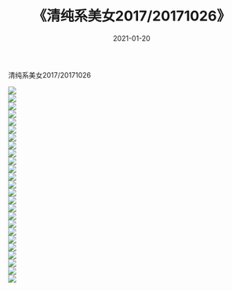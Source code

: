 ﻿---
layout: post
title:  《清纯系美女2017/20171026》
date:   2021-01-20
img: http://pic.660000.xyz/1:/清纯系美女/2017/20171026/000.jpg
categories: [美女, 清纯, 唯美]
---

清纯系美女2017/20171026

 ![](http://pic.660000.xyz/1:/清纯系美女/2017/20171026/001.png) <br>![](http://pic.660000.xyz/1:/清纯系美女/2017/20171026/002.png) <br>![](http://pic.660000.xyz/1:/清纯系美女/2017/20171026/003.png) <br>![](http://pic.660000.xyz/1:/清纯系美女/2017/20171026/004.png) <br>![](http://pic.660000.xyz/1:/清纯系美女/2017/20171026/005.png) <br>![](http://pic.660000.xyz/1:/清纯系美女/2017/20171026/006.png) <br>![](http://pic.660000.xyz/1:/清纯系美女/2017/20171026/007.png) <br>![](http://pic.660000.xyz/1:/清纯系美女/2017/20171026/008.png) <br>![](http://pic.660000.xyz/1:/清纯系美女/2017/20171026/009.png) <br>![](http://pic.660000.xyz/1:/清纯系美女/2017/20171026/010.png) <br>![](http://pic.660000.xyz/1:/清纯系美女/2017/20171026/011.png) <br>![](http://pic.660000.xyz/1:/清纯系美女/2017/20171026/012.png) <br>![](http://pic.660000.xyz/1:/清纯系美女/2017/20171026/013.png) <br>![](http://pic.660000.xyz/1:/清纯系美女/2017/20171026/014.png) <br>![](http://pic.660000.xyz/1:/清纯系美女/2017/20171026/015.png) <br>![](http://pic.660000.xyz/1:/清纯系美女/2017/20171026/016.png) <br>![](http://pic.660000.xyz/1:/清纯系美女/2017/20171026/017.png) <br>![](http://pic.660000.xyz/1:/清纯系美女/2017/20171026/018.png) <br>![](http://pic.660000.xyz/1:/清纯系美女/2017/20171026/019.png) <br>![](http://pic.660000.xyz/1:/清纯系美女/2017/20171026/020.png) <br>![](http://pic.660000.xyz/1:/清纯系美女/2017/20171026/021.png) <br>![](http://pic.660000.xyz/1:/清纯系美女/2017/20171026/022.png) <br>![](http://pic.660000.xyz/1:/清纯系美女/2017/20171026/023.png) <br>![](http://pic.660000.xyz/1:/清纯系美女/2017/20171026/024.png) <br>![](http://pic.660000.xyz/1:/清纯系美女/2017/20171026/025.png) <br>